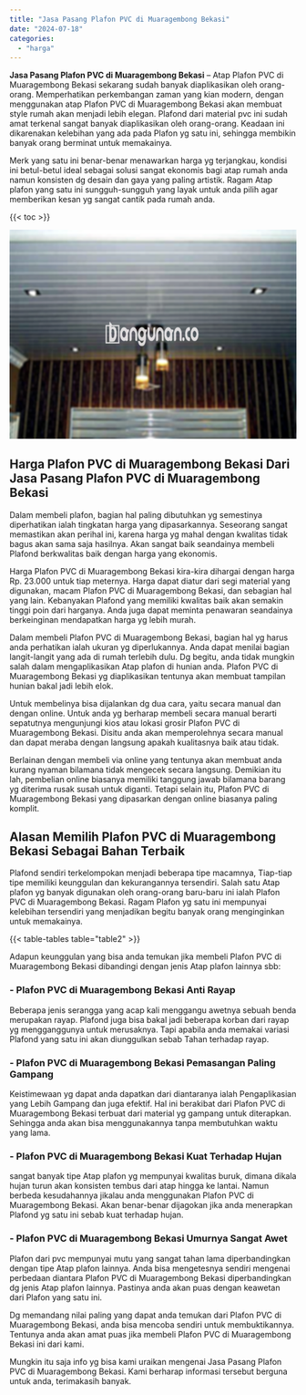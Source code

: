 ```yaml
---
title: "Jasa Pasang Plafon PVC di Muaragembong Bekasi"
date: "2024-07-18"
categories: 
  - "harga"
---
```


**Jasa Pasang Plafon PVC di Muaragembong Bekasi** – Atap Plafon PVC di Muaragembong Bekasi sekarang sudah banyak diaplikasikan oleh orang-orang. Memperhatikan perkembangan zaman yang kian modern, dengan menggunakan atap Plafon PVC di Muaragembong Bekasi akan membuat style rumah akan menjadi lebih elegan. Plafond dari material pvc ini sudah amat terkenal sangat banyak diaplikasikan oleh orang-orang. Keadaan ini dikarenakan kelebihan yang ada pada Plafon yg satu ini, sehingga membikin banyak orang berminat untuk memakainya.

Merk yang satu ini benar-benar menawarkan harga yg terjangkau, kondisi ini betul-betul ideal sebagai solusi sangat ekonomis bagi atap rumah anda namun konsisten dg desain dan gaya yang paling artistik. Ragam Atap plafon yang satu ini sungguh-sungguh yang layak untuk anda pilih agar memberikan kesan yg sangat cantik pada rumah anda.

{{< toc >}}

![Jasa Pasang Plafon PVC di Muaragembong Bekasi](/images/flafond-pvc-murah15.png)

## Harga Plafon PVC di Muaragembong Bekasi Dari Jasa Pasang Plafon PVC di Muaragembong Bekasi

Dalam membeli plafon, bagian hal paling dibutuhkan yg semestinya diperhatikan ialah tingkatan harga yang dipasarkannya. Seseorang sangat memastikan akan perihal ini, karena harga yg mahal dengan kwalitas tidak bagus akan sama saja hasilnya. Akan sangat baik seandainya membeli Plafond berkwalitas baik dengan harga yang ekonomis.

Harga Plafon PVC di Muaragembong Bekasi kira-kira dihargai dengan harga Rp. 23.000 untuk tiap meternya. Harga dapat diatur dari segi material yang digunakan, macam Plafon PVC di Muaragembong Bekasi, dan sebagian hal yang lain. Kebanyakan Plafond yang memiliki kwalitas baik akan semakin tinggi poin dari harganya. Anda juga dapat meminta penawaran seandainya berkeinginan mendapatkan harga yg lebih murah.

Dalam membeli Plafon PVC di Muaragembong Bekasi, bagian hal yg harus anda perhatikan ialah ukuran yg diperlukannya. Anda dapat menilai bagian langit-langit yang ada di rumah terlebih dulu. Dg begitu, anda tidak mungkin salah dalam mengaplikasikan Atap plafon di hunian anda. Plafon PVC di Muaragembong Bekasi yg diaplikasikan tentunya akan membuat tampilan hunian bakal jadi lebih elok.

Untuk membelinya bisa dijalankan dg dua cara, yaitu secara manual dan dengan online. Untuk anda yg berharap membeli secara manual berarti sepatutnya mengunjungi kios atau lokasi grosir Plafon PVC di Muaragembong Bekasi. Disitu anda akan memperolehnya secara manual dan dapat meraba dengan langsung apakah kualitasnya baik atau tidak.

Berlainan dengan membeli via online yang tentunya akan membuat anda kurang nyaman bilamana tidak mengecek secara langsung. Demikian itu lah, pembelian online biasanya memiliki tanggung jawab bilamana barang yg diterima rusak susah untuk diganti. Tetapi selain itu, Plafon PVC di Muaragembong Bekasi yang dipasarkan dengan online biasanya paling komplit.

## Alasan Memilih Plafon PVC di Muaragembong Bekasi Sebagai Bahan Terbaik

Plafond sendiri terkelompokan menjadi beberapa tipe macamnya, Tiap-tiap tipe memiliki keunggulan dan kekurangannya tersendiri. Salah satu Atap plafon yg banyak digunakan oleh orang-orang baru-baru ini ialah Plafon PVC di Muaragembong Bekasi. Ragam Plafon yg satu ini mempunyai kelebihan tersendiri yang menjadikan begitu banyak orang menginginkan untuk memakainya.

{{< table-tables table="table2" >}}

Adapun keunggulan yang bisa anda temukan jika membeli Plafon PVC di Muaragembong Bekasi dibandingi dengan jenis Atap plafon lainnya sbb:

### \- Plafon PVC di Muaragembong Bekasi Anti Rayap

Beberapa jenis serangga yang acap kali menggangu awetnya sebuah benda merupakan rayap. Plafond juga bisa bakal jadi beberapa korban dari rayap yg mengganggunya untuk merusaknya. Tapi apabila anda memakai variasi Plafond yang satu ini akan diunggulkan sebab Tahan terhadap rayap.

### \- Plafon PVC di Muaragembong Bekasi Pemasangan Paling Gampang

Keistimewaan yg dapat anda dapatkan dari diantaranya ialah Pengaplikasian yang Lebih Gampang dan juga efektif. Hal ini berakibat dari Plafon PVC di Muaragembong Bekasi terbuat dari material yg gampang untuk diterapkan. Sehingga anda akan bisa menggunakannya tanpa membutuhkan waktu yang lama.

### \- Plafon PVC di Muaragembong Bekasi Kuat Terhadap Hujan

sangat banyak tipe Atap plafon yg mempunyai kwalitas buruk, dimana dikala hujan turun akan konsisten tembus dari atap hingga ke lantai. Namun berbeda kesudahannya jikalau anda menggunakan Plafon PVC di Muaragembong Bekasi. Akan benar-benar dijagokan jika anda menerapkan Plafond yg satu ini sebab kuat terhadap hujan.

### \- Plafon PVC di Muaragembong Bekasi Umurnya Sangat Awet

Plafon dari pvc mempunyai mutu yang sangat tahan lama diperbandingkan dengan tipe Atap plafon lainnya. Anda bisa mengetesnya sendiri mengenai perbedaan diantara Plafon PVC di Muaragembong Bekasi diperbandingkan dg jenis Atap plafon lainnya. Pastinya anda akan puas dengan keawetan dari Plafon yang satu ini.

Dg memandang nilai paling yang dapat anda temukan dari Plafon PVC di Muaragembong Bekasi, anda bisa mencoba sendiri untuk membuktikannya. Tentunya anda akan amat puas jika membeli Plafon PVC di Muaragembong Bekasi ini dari kami.

Mungkin itu saja info yg bisa kami uraikan mengenai Jasa Pasang Plafon PVC di Muaragembong Bekasi. Kami berharap informasi tersebut berguna untuk anda, terimakasih banyak.
